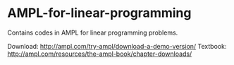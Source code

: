 # AMPL-for-linear-programming
Contains codes in AMPL for linear programming problems.

Download: http://ampl.com/try-ampl/download-a-demo-version/
Textbook: http://ampl.com/resources/the-ampl-book/chapter-downloads/


